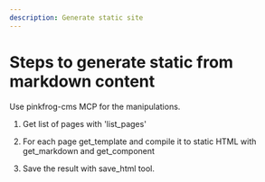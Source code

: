 ```yaml
---
description: Generate static site
---
```


# Steps to generate static from markdown content


Use pinkfrog-cms MCP for the manipulations.

1. Get list of pages with 'list_pages'

2. For each page get_template and compile it to static HTML with get_markdown and get_component

3. Save the result with save_html tool. 
